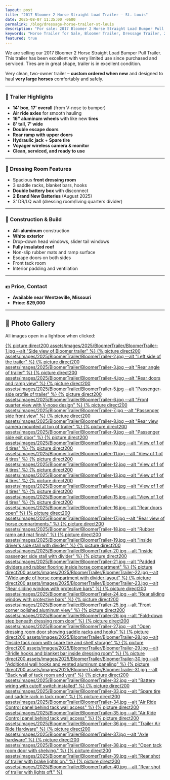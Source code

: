 ```yaml
---
layout: post
title: "2017 Bloomer 2 Horse Straight Load Trailer – St. Louis"
date: 2025-08-07 11:35:00 -0600
permalink: /blog/dressage-horse-trailer-st-louis
description: "For sale: 2017 Bloomer 2 Horse Straight Load Bumper Pull Trailer. Clean, one-owner trailer with air ride axles, aluminum construction, and premium features. Available near St. Louis, MO."
keywords: "Horse Trailer for Sale, Bloomer Trailer, Dressage Trailer, 2 Horse Straight Load, Horse Trailer St Louis, Morrison Equestrian Center, Natalie Hammond, Premium Horse Trailer, Air Ride Horse Trailer, Bumper Pull Trailer"
featured: true
---
```

We are selling our 2017 Bloomer 2 Horse Straight Load Bumper Pull Trailer. This trailer has been excellent with very limited use since purchased and serviced. Tires are in great shape, trailer is in excellent condition.

Very clean, two-owner trailer – **custom ordered when new** and designed to haul **very large horses** comfortably and safely.

---

### 🐴 Trailer Highlights

- **14' box**, **17' overall** (from V-nose to bumper)
- **Air ride axles** for smooth hauling
- **16" aluminum wheels** with like new **tires**
- **8' tall**, **7' wide**
- **Double escape doors**
- **Rear ramp with upper doors**
- **Hydraulic jack** + **Spare tire**
- **Voyager wireless camera & monitor**
- **Clean, serviced, and ready to use**

---

### 🚪 Dressing Room Features

- Spacious **front dressing room**
- 3 saddle racks, blanket bars, hooks
- **Double battery box** with disconnect
- **2 Brand New Batteries** (August 2025)
- 3' DR/LQ wall (dressing room/living quarters divider)

---

### 🔧 Construction & Build

- **All-aluminum** construction
- **White exterior**
- Drop-down head windows, slider tail windows
- **Fully insulated roof**
- Non-slip rubber mats and ramp surface
- Escape doors on both sides
- Front tack room
- Interior padding and ventilation

---

### 💵 Price, Contact

- **Available near Wentzeville, Missouri**
- **Price: $29,000**

---

## 📸 Photo Gallery

All images open in a lightbox when clicked:

<a href="{% picture direct assets/images/2025/BloomerTrailer/BloomerTrailer-1.jpg %}" data-lightbox="BloomerTrailer" data-title="Side view of Bloomer trailer">
  {% picture direct200 assets/images/2025/BloomerTrailer/BloomerTrailer-1.jpg --alt "Side view of Bloomer trailer" %}
</a>
<a href="{% picture direct assets/images/2025/BloomerTrailer/BloomerTrailer-2.jpg %}" data-lightbox="BloomerTrailer" data-title="Left side of the trailer">
  {% picture direct200 assets/images/2025/BloomerTrailer/BloomerTrailer-2.jpg --alt "Left side of the trailer" %}
</a>
<a href="{% picture direct assets/images/2025/BloomerTrailer/BloomerTrailer-3.jpg %}" data-lightbox="BloomerTrailer" data-title="Rear angle of trailer">
  {% picture direct200 assets/images/2025/BloomerTrailer/BloomerTrailer-3.jpg --alt "Rear angle of trailer" %}
</a>
<a href="{% picture direct assets/images/2025/BloomerTrailer/BloomerTrailer-4.jpg %}" data-lightbox="BloomerTrailer" data-title="Rear doors and ramp view">
  {% picture direct200 assets/images/2025/BloomerTrailer/BloomerTrailer-4.jpg --alt "Rear doors and ramp view" %}
</a>
<a href="{% picture direct assets/images/2025/BloomerTrailer/BloomerTrailer-5.jpg %}" data-lightbox="BloomerTrailer" data-title="Passenger-side profile of trailer">
  {% picture direct200 assets/images/2025/BloomerTrailer/BloomerTrailer-5.jpg --alt "Passenger-side profile of trailer" %}
</a>
<a href="{% picture direct assets/images/2025/BloomerTrailer/BloomerTrailer-6.jpg %}" data-lightbox="BloomerTrailer" data-title="Front quarter view with V-nose design">
  {% picture direct200 assets/images/2025/BloomerTrailer/BloomerTrailer-6.jpg --alt "Front quarter view with V-nose design" %}
</a>
<a href="{% picture direct assets/images/2025/BloomerTrailer/BloomerTrailer-7.jpg %}" data-lightbox="BloomerTrailer" data-title="Passenger side front view">
  {% picture direct200 assets/images/2025/BloomerTrailer/BloomerTrailer-7.jpg --alt "Passenger side front view" %}
</a>
<a href="{% picture direct assets/images/2025/BloomerTrailer/BloomerTrailer-8.jpg %}" data-lightbox="BloomerTrailer" data-title="Rear view camera mounted at top of trailer">
  {% picture direct200 assets/images/2025/BloomerTrailer/BloomerTrailer-8.jpg --alt "Rear view camera mounted at top of trailer" %}
</a>
<a href="{% picture direct assets/images/2025/BloomerTrailer/BloomerTrailer-9.jpg %}" data-lightbox="BloomerTrailer" data-title="Passenger side exit door">
  {% picture direct200 assets/images/2025/BloomerTrailer/BloomerTrailer-9.jpg --alt "Passenger side exit door" %}
</a>
<a href="{% picture direct assets/images/2025/BloomerTrailer/BloomerTrailer-10.jpg %}" data-lightbox="BloomerTrailer" data-title="View of 1 of 4 tires">
  {% picture direct200 assets/images/2025/BloomerTrailer/BloomerTrailer-10.jpg --alt "View of 1 of 4 tires" %}
</a>
<a href="{% picture direct assets/images/2025/BloomerTrailer/BloomerTrailer-11.jpg %}" data-lightbox="BloomerTrailer" data-title="View of 1 of 4 tires">
  {% picture direct200 assets/images/2025/BloomerTrailer/BloomerTrailer-11.jpg --alt "View of 1 of 4 tires" %}
</a>
<a href="{% picture direct assets/images/2025/BloomerTrailer/BloomerTrailer-12.jpg %}" data-lightbox="BloomerTrailer" data-title="View of 1 of 4 tires">
  {% picture direct200 assets/images/2025/BloomerTrailer/BloomerTrailer-12.jpg --alt "View of 1 of 4 tires" %}
</a>
<a href="{% picture direct assets/images/2025/BloomerTrailer/BloomerTrailer-13.jpg %}" data-lightbox="BloomerTrailer" data-title="View of 1 of 4 tires">
  {% picture direct200 assets/images/2025/BloomerTrailer/BloomerTrailer-13.jpg --alt "View of 1 of 4 tires" %}
</a>
<a href="{% picture direct assets/images/2025/BloomerTrailer/BloomerTrailer-14.jpg %}" data-lightbox="BloomerTrailer" data-title="View of 1 of 4 tires">
  {% picture direct200 assets/images/2025/BloomerTrailer/BloomerTrailer-14.jpg --alt "View of 1 of 4 tires" %}
</a>
<a href="{% picture direct assets/images/2025/BloomerTrailer/BloomerTrailer-15.jpg %}" data-lightbox="BloomerTrailer" data-title="View of 1 of 4 tires">
  {% picture direct200 assets/images/2025/BloomerTrailer/BloomerTrailer-15.jpg --alt "View of 1 of 4 tires" %}
</a>
<a href="{% picture direct assets/images/2025/BloomerTrailer/BloomerTrailer-16.jpg %}" data-lightbox="BloomerTrailer" data-title="Rear doors open">
  {% picture direct200 assets/images/2025/BloomerTrailer/BloomerTrailer-16.jpg --alt "Rear doors open" %}
</a>
<a href="{% picture direct assets/images/2025/BloomerTrailer/BloomerTrailer-17.jpg %}" data-lightbox="BloomerTrailer" data-title="Rear view of horse compartments.">
  {% picture direct200 assets/images/2025/BloomerTrailer/BloomerTrailer-17.jpg --alt "Rear view of horse compartments." %}
</a>
<a href="{% picture direct assets/images/2025/BloomerTrailer/BloomerTrailer-18.jpg %}" data-lightbox="BloomerTrailer" data-title="Rubber ramp and mat finish">
  {% picture direct200 assets/images/2025/BloomerTrailer/BloomerTrailer-18.jpg --alt "Rubber ramp and mat finish" %}
</a>
<a href="{% picture direct assets/images/2025/BloomerTrailer/BloomerTrailer-19.jpg %}" data-lightbox="BloomerTrailer" data-title="Inside driver's side stall with divider">
  {% picture direct200 assets/images/2025/BloomerTrailer/BloomerTrailer-19.jpg --alt "Inside driver's side stall with divider" %}
</a>
<a href="{% picture direct assets/images/2025/BloomerTrailer/BloomerTrailer-20.jpg %}" data-lightbox="BloomerTrailer" data-title="Inside passenger side stall with divider">
  {% picture direct200 assets/images/2025/BloomerTrailer/BloomerTrailer-20.jpg --alt "Inside passenger side stall with divider" %}
</a>
<a href="{% picture direct assets/images/2025/BloomerTrailer/BloomerTrailer-21.jpg %}" data-lightbox="BloomerTrailer" data-title="Padded dividers and rubber flooring inside horse compartment">
  {% picture direct200 assets/images/2025/BloomerTrailer/BloomerTrailer-21.jpg --alt "Padded dividers and rubber flooring inside horse compartment" %}
</a>
<a href="{% picture direct assets/images/2025/BloomerTrailer/BloomerTrailer-22.jpg %}" data-lightbox="BloomerTrailer" data-title="Wide angle of horse compartment with divider layout">
  {% picture direct200 assets/images/2025/BloomerTrailer/BloomerTrailer-22.jpg --alt "Wide angle of horse compartment with divider layout" %}
</a>
<a href="{% picture direct assets/images/2025/BloomerTrailer/BloomerTrailer-23.jpg %}" data-lightbox="BloomerTrailer" data-title="Rear sliding window with protective bars">
  {% picture direct200 assets/images/2025/BloomerTrailer/BloomerTrailer-23.jpg --alt "Rear sliding window with protective bars" %}
</a>
<a href="{% picture direct assets/images/2025/BloomerTrailer/BloomerTrailer-24.jpg %}" data-lightbox="BloomerTrailer" data-title="Rear sliding window with protective bars">
  {% picture direct200 assets/images/2025/BloomerTrailer/BloomerTrailer-24.jpg --alt "Rear sliding window with protective bars" %}
</a>
<a href="{% picture direct assets/images/2025/BloomerTrailer/BloomerTrailer-25.jpg %}" data-lightbox="BloomerTrailer" data-title="Front corner polished aluminum view">
  {% picture direct200 assets/images/2025/BloomerTrailer/BloomerTrailer-25.jpg --alt "Front corner polished aluminum view" %}
</a>
<a href="{% picture direct assets/images/2025/BloomerTrailer/BloomerTrailer-26.jpg %}" data-lightbox="BloomerTrailer" data-title="Fold-down step beneath dressing room door">
  {% picture direct200 assets/images/2025/BloomerTrailer/BloomerTrailer-26.jpg --alt "Fold-down step beneath dressing room door" %}
</a>
<a href="{% picture direct assets/images/2025/BloomerTrailer/BloomerTrailer-27.jpg %}" data-lightbox="BloomerTrailer" data-title="Open dressing room door showing saddle racks and hooks">
  {% picture direct200 assets/images/2025/BloomerTrailer/BloomerTrailer-27.jpg --alt "Open dressing room door showing saddle racks and hooks" %}
</a>
<a href="{% picture direct assets/images/2025/BloomerTrailer/BloomerTrailer-28.jpg %}" data-lightbox="BloomerTrailer" data-title="Inside tack room with spare tire and shelf storage">
  {% picture direct200 assets/images/2025/BloomerTrailer/BloomerTrailer-28.jpg --alt "Inside tack room with spare tire and shelf storage" %}
</a>
<a href="{% picture direct assets/images/2025/BloomerTrailer/BloomerTrailer-29.jpg %}" data-lightbox="BloomerTrailer" data-title="Bridle hooks and blanket bar inside dressing room">
  {% picture direct200 assets/images/2025/BloomerTrailer/BloomerTrailer-29.jpg --alt "Bridle hooks and blanket bar inside dressing room" %}
</a>
<a href="{% picture direct assets/images/2025/BloomerTrailer/BloomerTrailer-30.jpg %}" data-lightbox="BloomerTrailer" data-title="Additional wall hooks and vented aluminum paneling">
  {% picture direct200 assets/images/2025/BloomerTrailer/BloomerTrailer-30.jpg --alt "Additional wall hooks and vented aluminum paneling" %}
</a>
<a href="{% picture direct assets/images/2025/BloomerTrailer/BloomerTrailer-31.jpg %}" data-lightbox="BloomerTrailer" data-title="Back wall of tack room and vent">
  {% picture direct200 assets/images/2025/BloomerTrailer/BloomerTrailer-31.jpg --alt "Back wall of tack room and vent" %}
</a>
<a href="{% picture direct assets/images/2025/BloomerTrailer/BloomerTrailer-32.jpg %}" data-lightbox="BloomerTrailer" data-title="Battery wiring with cutoff switch installed">
  {% picture direct200 assets/images/2025/BloomerTrailer/BloomerTrailer-32.jpg --alt "Battery wiring with cutoff switch installed" %}
</a>
<a href="{% picture direct assets/images/2025/BloomerTrailer/BloomerTrailer-33.jpg %}" data-lightbox="BloomerTrailer" data-title="Spare tire and saddle rack in tack room">
  {% picture direct200 assets/images/2025/BloomerTrailer/BloomerTrailer-33.jpg --alt "Spare tire and saddle rack in tack room" %}
</a>
<a href="{% picture direct assets/images/2025/BloomerTrailer/BloomerTrailer-34.jpg %}" data-lightbox="BloomerTrailer" data-title="Air Ride Control panel behind tack wall access">
  {% picture direct200 assets/images/2025/BloomerTrailer/BloomerTrailer-34.jpg --alt "Air Ride Control panel behind tack wall access" %}
</a>
<a href="{% picture direct assets/images/2025/BloomerTrailer/BloomerTrailer-35.jpg %}" data-lightbox="BloomerTrailer" data-title="Air Ride Control panel behind tack wall access">
  {% picture direct200 assets/images/2025/BloomerTrailer/BloomerTrailer-35.jpg --alt "Air Ride Control panel behind tack wall access" %}
</a>
<a href="{% picture direct assets/images/2025/BloomerTrailer/BloomerTrailer-36.jpg %}" data-lightbox="BloomerTrailer" data-title="Trailer Air Ride Hardware">
  {% picture direct200 assets/images/2025/BloomerTrailer/BloomerTrailer-36.jpg --alt "Trailer Air Ride Hardware" %}
</a>
<a href="{% picture direct assets/images/2025/BloomerTrailer/BloomerTrailer-37.jpg %}" data-lightbox="BloomerTrailer" data-title="Axle hardware">
  {% picture direct200 assets/images/2025/BloomerTrailer/BloomerTrailer-37.jpg --alt "Axle hardware" %}
</a>
<a href="{% picture direct assets/images/2025/BloomerTrailer/BloomerTrailer-38.jpg %}" data-lightbox="BloomerTrailer" data-title="Open tack room door with shelving.">
  {% picture direct200 assets/images/2025/BloomerTrailer/BloomerTrailer-38.jpg --alt "Open tack room door with shelving." %}
</a>
<a href="{% picture direct assets/images/2025/BloomerTrailer/BloomerTrailer-39.jpg %}" data-lightbox="BloomerTrailer" data-title="Rear shot of trailer with brake lights on.">
  {% picture direct200 assets/images/2025/BloomerTrailer/BloomerTrailer-39.jpg --alt "Rear shot of trailer with brake lights on." %}
</a>
<a href="{% picture direct assets/images/2025/BloomerTrailer/BloomerTrailer-40.jpg %}" data-lightbox="BloomerTrailer" data-title="Rear shot of trailer with lights off.">
  {% picture direct200 assets/images/2025/BloomerTrailer/BloomerTrailer-40.jpg --alt "Rear shot of trailer with lights off." %}
</a>
